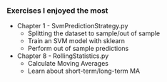 ### Exercises I enjoyed the most

- Chapter 1 - SvmPredictionStrategy.py
  - Splitting the dataset to sample/out of sample
  - Train an SVM model with sklearn
  - Perform out of sample predictions
- Chapter 8 - RollingStatistics.py
  - Calculate Moving Averages
  - Learn about short-term/long-term MA